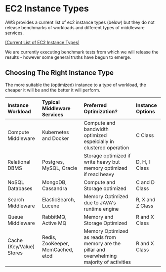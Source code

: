 

# EC2 Instance Types

AWS provides a current list of ec2 instance types (below) but they do not release benchmarks of workloads and different types of middleware services.

[[Current List of EC2 Instance Types]](https://docs.aws.amazon.com/AWSEC2/latest/UserGuide/instance-types.html)

We are currently executing benchmark tests from which we will release the results - however some general truths have begun to emerge.

## Choosing The Right Instance Type

The more suitable the (optimized) instance to a type of workload, the cheaper it will be and the better it will perform.

| Instance Workload | Typical Middleware Services | Preferred Optimization? | Instance Options |
|:----------------- |:--------------------------- |:----------------------- |:---------------- |
Compute Middleware | Kubernetes and Docker | Compute and bandwidth optimized espeicially in clustered operation | C Class
Relational DBMS | Postgres, MySQL, Oracle | Storage optimized if write heavy but memory optimized if read heavy | D, H, I Class
NoSQL Databases    | MongoDB, Cassandra | Compute and Storage optimized  | C and D Class
Search Middleware | ElasticSearch, Lucene | Memory Optimized due to JAVA's runtime engine | R, X and Z Class
Queue Middleware | RabbitMQ, Active MQ | Memory and Storage Optimized | R and X Class
Cache (Key/Value) Stores | Redis, ZooKeeper, MemCached, etcd | Memory Optimized as reads from memory are the pillar and overwhelming majority of activities | R and X Class

